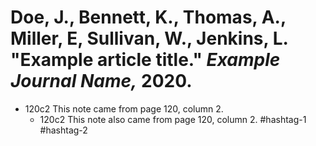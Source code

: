 # Doe, J., Bennett, K., Thomas, A., Miller, E, Sullivan, W., Jenkins, L. "Example article title." _Example Journal Name,_ 2020.

- 120c2 This note came from page 120, column 2.
  - 120c2 This note also came from page 120, column 2. #hashtag-1 #hashtag-2
